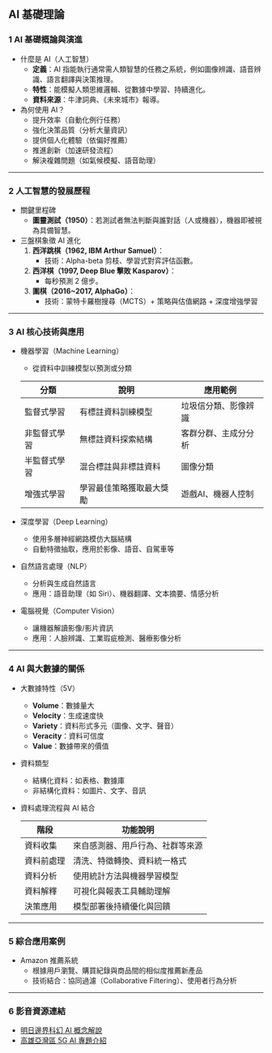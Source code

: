 ## AI 基礎理論
### 1 AI 基礎概論與演進

- 什麼是 AI（人工智慧）
    - **定義**：AI 指能執行通常需人類智慧的任務之系統，例如圖像辨識、語音辨識、語言翻譯與決策推理。
    - **特性**：能模擬人類思維邏輯、從數據中學習、持續進化。
    - **資料來源**：牛津詞典、《未來城市》報導。
- 為何使用 AI？
    - 提升效率（自動化例行任務）
    - 強化決策品質（分析大量資訊）
    - 提供個人化體驗（依偏好推薦）
    - 推進創新（加速研發流程）
    - 解決複雜問題（如氣候模擬、語音助理）

---

### 2️ 人工智慧的發展歷程

- 關鍵里程碑
    - **圖靈測試（1950）**：若測試者無法判斷與誰對話（人或機器），機器即被視為具備智慧。
- 三盤棋象徵 AI 進化
    1. **西洋跳棋（1962, IBM Arthur Samuel）**：
        - 技術：Alpha-beta 剪枝、學習式對弈評估函數。
    2. **西洋棋（1997, Deep Blue 擊敗 Kasparov）**：
        - 每秒預測 2 億步。
    3. **圍棋（2016~2017, AlphaGo）**：
        - 技術：蒙特卡羅樹搜尋（MCTS）+ 策略與估值網路 + 深度增強學習

---

### 3️ AI 核心技術與應用

- 機器學習（Machine Learning）
    - 從資料中訓練模型以預測或分類
    
    | 分類 | 說明 | 應用範例 |
    | --- | --- | --- |
    | 監督式學習 | 有標註資料訓練模型 | 垃圾信分類、影像辨識 |
    | 非監督式學習 | 無標註資料探索結構 | 客群分群、主成分分析 |
    | 半監督式學習 | 混合標註與非標註資料 | 圖像分類 |
    | 增強式學習 | 學習最佳策略獲取最大獎勵 | 遊戲AI、機器人控制 |
- 深度學習（Deep Learning）
    - 使用多層神經網路模仿大腦結構
    - 自動特徵抽取，應用於影像、語音、自駕車等
- 自然語言處理（NLP）
    - 分析與生成自然語言
    - 應用：語音助理（如 Siri）、機器翻譯、文本摘要、情感分析
- 電腦視覺（Computer Vision）
    - 讓機器解讀影像/影片資訊
    - 應用：人臉辨識、工業瑕疵檢測、醫療影像分析

---

### 4️ AI 與大數據的關係

- 大數據特性（5V）
    - **Volume**：數據量大
    - **Velocity**：生成速度快
    - **Variety**：資料形式多元（圖像、文字、聲音）
    - **Veracity**：資料可信度
    - **Value**：數據帶來的價值
- 資料類型
    - 結構化資料：如表格、數據庫
    - 非結構化資料：如圖片、文字、音訊
- 資料處理流程與 AI 結合
    
    
    | 階段 | 功能說明 |
    | --- | --- |
    | 資料收集 | 來自感測器、用戶行為、社群等來源 |
    | 資料前處理 | 清洗、特徵轉換、資料統一格式 |
    | 資料分析 | 使用統計方法與機器學習模型 |
    | 資料解釋 | 可視化與報表工具輔助理解 |
    | 決策應用 | 模型部署後持續優化與回饋 |

---

### 5️ 綜合應用案例

- Amazon 推薦系統
    - 根據用戶瀏覽、購買紀錄與商品間的相似度推薦新產品
    - 技術結合：協同過濾（Collaborative Filtering）、使用者行為分析

---

### 6 影音資源連結
- [明日邊界科幻 AI 概念解說](https://www.youtube.com/watch?v=RANQIEz5gWg)
- [高雄亞灣區 5G AI 專題介紹](https://www.youtube.com/watch?v=HOesw6nAwIQ)
